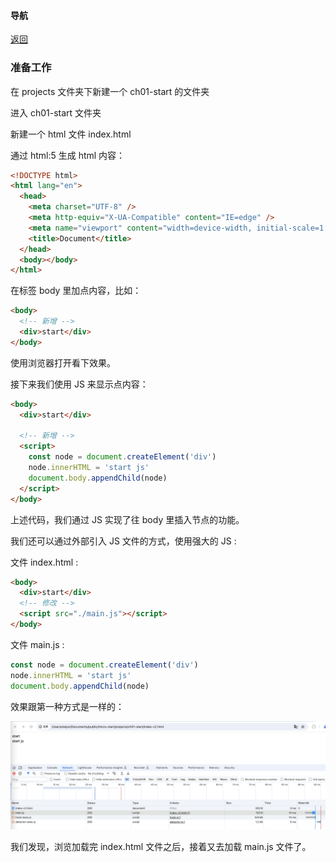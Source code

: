 #### 导航

[返回](../README.md)

### 准备工作

在 projects 文件夹下新建一个 ch01-start 的文件夹

进入 ch01-start 文件夹

新建一个 html 文件 index.html

通过 html:5 生成 html 内容：

```html
<!DOCTYPE html>
<html lang="en">
  <head>
    <meta charset="UTF-8" />
    <meta http-equiv="X-UA-Compatible" content="IE=edge" />
    <meta name="viewport" content="width=device-width, initial-scale=1.0" />
    <title>Document</title>
  </head>
  <body></body>
</html>
```

在标签 body 里加点内容，比如：

```html
<body>
  <!-- 新增 -->
  <div>start</div>
</body>
```

使用浏览器打开看下效果。

接下来我们使用 JS 来显示点内容：

```html
<body>
  <div>start</div>

  <!-- 新增 -->
  <script>
    const node = document.createElement('div')
    node.innerHTML = 'start js'
    document.body.appendChild(node)
  </script>
</body>
```

上述代码，我们通过 JS 实现了往 body 里插入节点的功能。

我们还可以通过外部引入 JS 文件的方式，使用强大的 JS :

文件 index.html :

```html
<body>
  <div>start</div>
  <!-- 修改 -->
  <script src="./main.js"></script>
</body>
```

文件 main.js :

```js
const node = document.createElement('div')
node.innerHTML = 'start js'
document.body.appendChild(node)
```

效果跟第一种方式是一样的：

![img001](./images/start/img001.png)

我们发现，浏览加载完 index.html 文件之后，接着又去加载 main.js 文件了。
